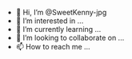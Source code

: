 - 👋 Hi, I’m @SweetKenny-jpg
- 👀 I’m interested in ...
- 🌱 I’m currently learning ...
- 💞️ I’m looking to collaborate on ...
- 📫 How to reach me ...

<!---
SweetKenny-jpg/SweetKenny-jpg is a ✨ special ✨ repository because its `README.md` (this file) appears on your GitHub profile.
You can click the Preview link to take a look at your changes.
--->
